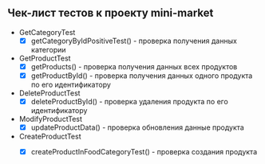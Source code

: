 ## Чек-лист тестов к проекту mini-market

- GetCategoryTest
  - [x] getCategoryByIdPositiveTest() - проверка получения данных категории
- GetProductTest
  - [x] getProducts() - проверка получения данных всех продуктов
  - [x] getProductById() - проверка получения данных одного продукта по его идентификатору
- DeleteProductTest
  - [x] deleteProductById() - проверка удаления продукта по его идентификатору
- ModifyProductTest
  - [x] updateProductData() - проверка обновления данные продукта
- CreateProductTest
  - [x] createProductInFoodCategoryTest() - проверка создания продукта

